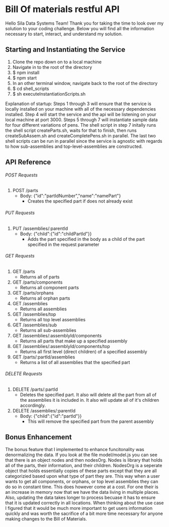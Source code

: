 # Bill Of materials restful API
Hello Sila Data Systems Team! Thank you for taking the time to look over my solution to your coding challenge. Below you will find all the information necessary to start, interact, and understand my solution.

## Starting and Instantiating the Service
1. Clone the repo down on to a local machine
2. Navigate in to the root of the directory
3. $ npm install
4. $ npm start
5. In an other terminal window, navigate back to the root of the directory
6. $ cd shell_scripts
7. $ sh executeInstantiationScripts.sh

Explanation of startup:
Steps 1 through 3 will ensure that the service is locally installed on your machine with all of the necessary dependencies installed.
Step 4 will start the service and the api will be listening on your local machine at port 3000.
Steps 5 through 7 will instantiate sample data for four different variations of pens. The shell script in step 7 initally runs the shell script createParts.sh, waits for that to finish, then runs createSubAssem.sh and createCompletePens.sh in parallel. The last two shell scripts can be run in parallel since the service is agnostic with regards to how sub-assemblies and top-level-assemblies are constructed.

## API Reference

###### POST Requests
1. POST /parts
    - Body: {"id":"partIdNumber","name":"namePart"}
        - Creates the specified part if does not already exist
###### PUT Requests
1. PUT /assemblies/:parentId
      - Body: {"child":{"id":"childPartId"}}
        - Adds the part specified in the body as a child of the part specified in the request parameter
###### GET Requests
1. GET /parts
    - Returns all of parts
2. GET /parts/components
    - Returns all component parts
3. GET /parts/orphans
    - Returns all orphan parts
4. GET /assemblies
    - Returns all assemblies
5. GET /assemblies/top
    - Returns all top level assemblies
6. GET /assemblies/sub
    - Returns all sub-assemblies
7. GET /assemblies/:assemblyId/components
    - Returns all parts that make up a specified assembly
8. GET /assemblies/:assemblyId/components/top
    - Returns all first level (direct children) of a specified assembly
9. GET /parts/:partId/assemblies
    - Returns a list of all assemblies that the specified part
###### DELETE Requests
1. DELETE /parts/:partId
    - Deletes the specified part. It also will delete all the part from all of the assemblies it is included in. It also will update all of it's children accordingly.
2. DELETE /assemblies/:parentId
    - Body: {"child":{"id":"partId"}}
        - This will remove the specified part from the parent assembly

## Bonus Enhancement
The bonus feature that I implemented to enhance funcitonality was denormalizing the data. If you look at the file model/model.js you can see that there is an object nodes and then nodesOrg. Nodes is library that holds all of the parts, their information, and their children. NodesOrg is a seperate object that holds essentially copies of these parts except that they are all categorizied based upon what type of part they are. This way when a user wants to get all components, or orphans, or top level assemblies they can do so in constant time. 
This does however come at a cost. For one their is an increase in memory now that we have the data living in multiple places. Also, updating the data takes longer to process becuase it has to ensure that it is updated correctly in all locations. When thinking about the use case I figured that it would be much more important to get users information quickly and was worth the sacrifice of a bit more time necessary for anyone making changes to the Bill of Materials.
